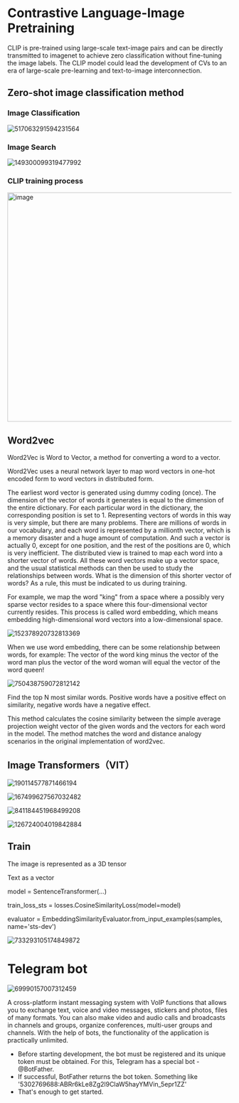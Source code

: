 
# Contrastive Language-Image Pretraining

CLIP is pre-trained using large-scale text-image pairs and can be directly transmitted to imagenet to achieve zero classification without fine-tuning the image labels. The CLIP model could lead the development of CVs to an era of large-scale pre-learning and text-to-image interconnection.

## Zero-shot image classification method

### Image Classification
![517063291594231564](https://user-images.githubusercontent.com/113433202/189910758-3afa5aba-1a72-4192-80f4-92280838ba58.jpg)

### Image Search
![149300099319477992](https://user-images.githubusercontent.com/113433202/189911404-2098c560-b5e4-468f-b3f5-819a51876af3.jpg)

### CLIP training process
<img width="516" alt="image" src="https://user-images.githubusercontent.com/113433202/189938321-a5a4fb7d-235e-4995-b2ee-f43c7b166df8.png">

## Word2vec
Word2Vec is Word to Vector, a method for converting a word to a vector.

Word2Vec uses a neural network layer to map word vectors in one-hot encoded form to word vectors in distributed form.

The earliest word vector is generated using dummy coding (once). The dimension of the vector of words it generates is equal to the dimension of the entire dictionary. For each particular word in the dictionary, the corresponding position is set to 1. Representing vectors of words in this way is very simple, but there are many problems. There are millions of words in our vocabulary, and each word is represented by a millionth vector, which is a memory disaster and a huge amount of computation. And such a vector is actually 0, except for one position, and the rest of the positions are 0, which is very inefficient. The distributed view is trained to map each word into a shorter vector of words. All these word vectors make up a vector space, and the usual statistical methods can then be used to study the relationships between words. What is the dimension of this shorter vector of words? As a rule, this must be indicated to us during training.

For example, we map the word "king" from a space where a possibly very sparse vector resides to a space where this four-dimensional vector currently resides. This process is called word embedding, which means embedding high-dimensional word vectors into a low-dimensional space.

![152378920732813369](https://user-images.githubusercontent.com/113433202/189917719-ac0ec820-afa9-4fff-b6e1-4e3b40fab75b.jpg)

When we use word embedding, there can be some relationship between words, for example:
The vector of the word king minus the vector of the word man plus the vector of the word woman will equal the vector of the word queen!

![750438759072812142](https://user-images.githubusercontent.com/113433202/189918035-747c7409-8dc4-4ded-a687-d0083245fecd.jpg)

Find the top N most similar words. Positive words have a positive effect on similarity, negative words have a negative effect.

This method calculates the cosine similarity between the simple average projection weight vector of the given words and the vectors for each word in the model. The method matches the word and distance analogy scenarios in the original implementation of word2vec.

## Image Transformers（VIT）

![190114577871466194](https://user-images.githubusercontent.com/113433202/189919725-af340fac-b4c0-4bd5-b3d0-944185dd3c62.jpg)

![167499627567032482](https://user-images.githubusercontent.com/113433202/189919963-19dbd978-1e91-4595-9d85-8c30626e0e17.jpg)

![841184451968499208](https://user-images.githubusercontent.com/113433202/189920815-ff27b92f-1f9e-420a-99ce-4b77ce7c7d6e.jpg)

![126724004019842884](https://user-images.githubusercontent.com/113433202/189920944-70e55a43-ed87-4cf0-b3b2-ffd1bc39f41e.jpg)


## Train

The image is represented as a 3D tensor

Text as a vector

model = SentenceTransformer(...)

train_loss_sts = losses.CosineSimilarityLoss(model=model)

evaluator = EmbeddingSimilarityEvaluator.from_input_examples(samples, name='sts-dev')

![733293105174849872](https://user-images.githubusercontent.com/113433202/189920567-21a2634b-4e75-4303-81a8-25c1554415d5.jpg)

# Telegram bot

![69990157007312459](https://user-images.githubusercontent.com/113433202/189921372-51f8376b-b699-4570-a4b5-2e9288b6fd4d.jpg)

A cross-platform instant messaging system with VoIP functions that allows you to exchange text, voice and video messages, stickers and photos, files of many formats.
You can also make video and audio calls and broadcasts in channels and groups, organize conferences, multi-user groups and channels. With the help of bots, the functionality of the application is practically unlimited.

- Before starting development, the bot must be registered and its unique token must be obtained. For this, Telegram has a special bot - @BotFather.
- If successful, BotFather returns the bot token. Something like '5302769688:ABRr6kLe8Zg2l9ClaW5hayYMVin_5epr1ZZ'
- That's enough to get started.


